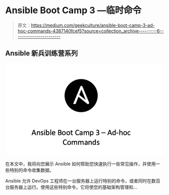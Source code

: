 # Ansible Boot Camp 3 —临时命令

> 原文：<https://medium.com/geekculture/ansible-boot-camp-3-ad-hoc-commands-4387140fcef5?source=collection_archive---------6----------------------->

## Ansible 新兵训练营系列

![](img/152e8653aad2b6464d5b32bb9ff6fbaa.png)

在本文中，我将向您展示 Ansible 如何帮助您快速执行一些常见操作，并使用一些特别的命令收集数据。

Ansible 允许 DevOps 工程师在一台服务器上运行特别的命令，或者同时在数百台服务器上运行。使用这些特别命令，它将使您的基础架构管理和…